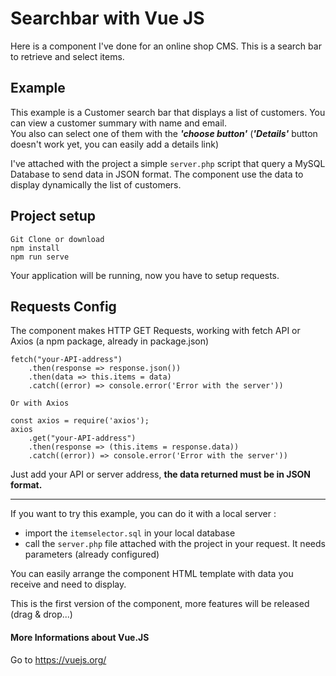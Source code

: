 # Searchbar with Vue JS
Here is a component I've done for an online shop CMS.
This is a search bar to retrieve and select items.

## Example

This example is a Customer search bar that displays a list of customers. You can view a customer summary with name and email.<br>
You also can select one of them with the _**'choose button'**_ (**_'Details'_** button doesn't work yet, you can easily add a details link)

I've attached with the project a simple `server.php` script that query a MySQL Database to send data in JSON format.
The component use the data to display dynamically the list of customers.

## Project setup
```
Git Clone or download
npm install
npm run serve
```

Your application will be running, now you have to setup requests.

## Requests Config

The component makes HTTP GET Requests, working with fetch API or Axios (a npm package, already in package.json)

```
fetch("your-API-address")
    .then(response => response.json())
    .then(data => this.items = data)
    .catch((error) => console.error('Error with the server'))

Or with Axios

const axios = require('axios');
axios
    .get("your-API-address")
    .then(response => (this.items = response.data))
    .catch((error)) => console.error('Error with the server'))
```

Just add your API or server address, **the data returned must be in JSON format.**

---
If you want to try this example, you can do it with a local server :
- import the `itemselector.sql`  in your local database
- call the `server.php` file attached with the project in your request. It needs parameters (already configured)

You can easily arrange the component HTML template with data you receive and need to display.

This is the first version of the component, more features will be released (drag & drop...)

#### More Informations about Vue.JS
Go to <https://vuejs.org/>

